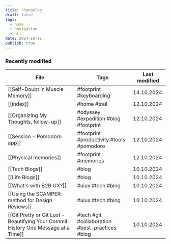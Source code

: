 ```yaml
---
title: changelog
draft: false
tags:
  - home
  - navigation
  - all
date: 2024-10-11
publish: true
---
```

### Recently modified
<!-- QueryToSerialize: table join(file.tags, " ") as "Tags", dateformat(file.mtime, "dd.MM.yyyy") AS "Last modified" where  publish = true and title != this.title sort file.mtime desc limit 10 -->
<!-- SerializedQuery: table join(file.tags, " ") as "Tags", dateformat(file.mtime, "dd.MM.yyyy") AS "Last modified" where  publish = true and title != this.title sort file.mtime desc limit 10 -->

| File                                                                                                                                                                            | Tags                                            | Last modified |
| ------------------------------------------------------------------------------------------------------------------------------------------------------------------------------- | ----------------------------------------------- | ------------- |
| [[Self-Doubt in Muscle Memory]]                                                                                                           | #footprint #keyboarding                         | 14.10.2024    |
| [[index]]                                                                                                                                                             | #home #trail                                    | 12.10.2024    |
| [[Organizing My Thoughts, follow-up]]                                                                                               | #odyssey #expedition #blog #footprint           | 12.10.2024    |
| [[Session - Pomodoro app]]                                                                                                                     | #footprint #productivity #tools #pomodoro       | 12.10.2024    |
| [[Physical memories]]                                                                                                                               | #footprint #memories                            | 12.10.2024    |
| [[Tech Blogs]]                                                                                                                                              | #blog                                           | 10.10.2024    |
| [[Life Blogs]]                                                                                                                                              | #blog                                           | 10.10.2024    |
| [[What's with B2B UX?]]                                                                                                                       | #uiux #tech #blog                               | 10.10.2024    |
| [[Using the SCAMPER method for Design Reviews]]                                                                       | #uiux #tech #blog                               | 10.10.2024    |
| [[Git Pretty or Git Lost - Beautifying Your Commit History One Message at a Time]] | #tech #git #collaboration #best-practices #blog | 10.10.2024    |
<!-- SerializedQuery END -->
